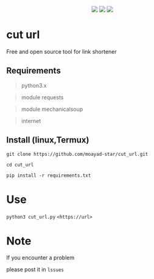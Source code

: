 <p align="center">
  <img src="https://img.shields.io/badge/Author-moayad--star-orange">
  <img src="https://img.shields.io/badge/Open%20Source-Yes-cyan?style=flat-square">
  <img src="https://img.shields.io/badge/Written%20In-Python-blue?style=flat-square">
</p>

# cut url

Free and open source tool
for link shortener

## Requirements

> python3.x 

> module requests

> module mechanicalsoup

> internet

## Install (linux,Termux)

```
git clone https://github.com/moayad-star/cut_url.git
```

```
cd cut_url
```

```
pip install -r requirements.txt
```

# Use


```python3 cut_url.py``` `<https://url>`


# Note

If you encounter a problem

please post it in `lssues`
